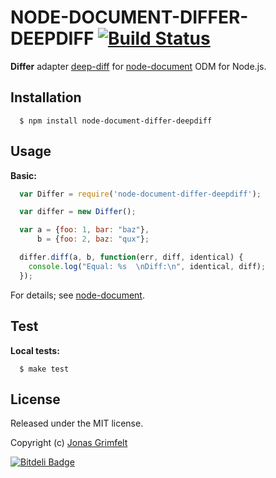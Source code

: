 # NODE-DOCUMENT-DIFFER-DEEPDIFF [![Build Status](https://secure.travis-ci.org/grimen/node-document-differ-deepdiff.png)](http://travis-ci.org/grimen/node-document-differ-deepdiff)

**Differ** adapter [deep-diff](https://github.com/flitbit/diff) for [node-document](https://github.com/grimen/node-document) ODM for Node.js.


## Installation

```shell
  $ npm install node-document-differ-deepdiff
```


## Usage

**Basic:**

```javascript
  var Differ = require('node-document-differ-deepdiff');

  var differ = new Differ();

  var a = {foo: 1, bar: "baz"},
      b = {foo: 2, baz: "qux"};

  differ.diff(a, b, function(err, diff, identical) {
    console.log("Equal: %s  \nDiff:\n", identical, diff);
  });
```

For details; see [node-document](https://github.com/grimen/node-document).


## Test

**Local tests:**

```shell
  $ make test
```


## License

Released under the MIT license.

Copyright (c) [Jonas Grimfelt](http://github.com/grimen)


[![Bitdeli Badge](https://d2weczhvl823v0.cloudfront.net/grimen/node-document-differ-deepdiff/trend.png)](https://bitdeli.com/free "Bitdeli Badge")

